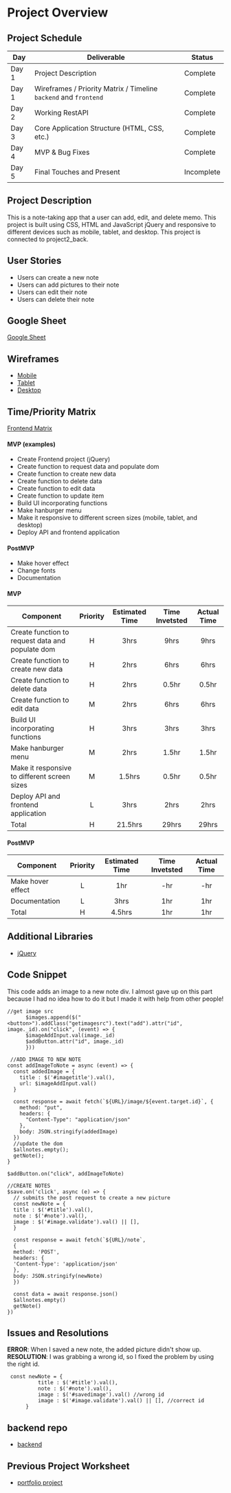 # Project Overview

## Project Schedule

|  Day | Deliverable | Status
|---|---| ---|
|Day 1| Project Description | Complete
|Day 1| Wireframes / Priority Matrix / Timeline `backend` and `frontend`| Complete
|Day 2| Working RestAPI | Complete
|Day 3| Core Application Structure (HTML, CSS, etc.) | Complete
|Day 4| MVP & Bug Fixes | Complete
|Day 5| Final Touches and Present | Incomplete

## Project Description
This is a note-taking app that a user can add, edit, and delete memo. This project is built using CSS, HTML and JavaScript jQuery and responsive to different devices such as mobile, tablet, and desktop. This project is connected to project2_back.

## User Stories 
- Users can create a new note
- Users can add pictures to their note 
- Users can edit their note
- Users can delete their note 

## Google Sheet
[Google Sheet](https://docs.google.com/spreadsheets/d/1PyCkPZeIBSzU58bRY3UI4p7iiJOjNmuEtmBo9yVgr8A/edit?usp=sharing) 

## Wireframes
- [Mobile](https://res.cloudinary.com/dqduwnrb1/image/upload/v1596301578/mobile_oh5wjq.png)
- [Tablet](https://res.cloudinary.com/dqduwnrb1/image/upload/v1596301578/tablet_srjzxq.png)
- [Desktop](https://res.cloudinary.com/dqduwnrb1/image/upload/v1596301578/desktop_rt0aet.png)


## Time/Priority Matrix 

[Frontend Matrix](https://docs.google.com/presentation/d/1MZxvIWCe_ydok3TORKdv5tulbhNnx0QdxQD70BjMKbI/edit?usp=sharing) 


#### MVP (examples)
- Create Frontend project (jQuery)
- Create function to request data and populate dom
- Create function to create new data
- Create function to delete data
- Create function to edit data
- Create function to update item
- Build UI incorporating functions 
- Make hanburger menu 
- Make it responsive to different screen sizes (mobile, tablet, and desktop)
- Deploy API and frontend application 

#### PostMVP 

- Make hover effect
- Change fonts 
- Documentation

#### MVP
| Component | Priority | Estimated Time | Time Invetsted | Actual Time |
| --- | :---: |  :---: | :---: | :---: |
| Create function to request data and populate dom | H | 3hrs | 9hrs | 9hrs|
| Create function to create new data | H | 2hrs | 6hrs | 6hrs |
| Create function to delete data | H | 2hrs | 0.5hr | 0.5hr |
| Create function to edit data | M | 2hrs | 6hrs | 6hrs |
| Build UI incorporating functions  | H | 3hrs | 3hrs | 3hrs |
| Make hanburger menu  | M | 2hrs | 1.5hr | 1.5hr|
| Make it responsive to different screen sizes  | M | 1.5hrs | 0.5hr | 0.5hr|
| Deploy API and frontend application   | L | 3hrs | 2hrs | 2hrs|
| Total | H | 21.5hrs| 29hrs | 29hrs |

#### PostMVP
| Component | Priority | Estimated Time | Time Invetsted | Actual Time |
| --- | :---: |  :---: | :---: | :---: |
| Make hover effect | L | 1hr | -hr | -hr|
| Documentation  | L | 3hrs | 1hr | 1hr|
| Total | H | 4.5hrs| 1hr | 1hr |

## Additional Libraries
 - [jQuery](https://jquery.com/)

## Code Snippet

This code adds an image to a new note div. I almost gave up on this part because I had no idea how to do it but I made it with help from other people!

```
//get image src 
      $images.append($("<button>").addClass("getimagesrc").text("add").attr("id", image._id).on("click", (event) => {
      $imageAddInput.val(image._id)
      $addButton.attr("id", image._id)
      }))
 
 //ADD IMAGE TO NEW NOTE
const addImageToNote = async (event) => {
  const addedImage = {
    title : $('#imagetitle').val(),
    url: $imageAddInput.val()
  }

  const response = await fetch(`${URL}/image/${event.target.id}`, {
    method: "put",
    headers: {
      "Content-Type": "application/json"
    },
    body: JSON.stringify(addedImage)
  })
  //update the dom
  $allnotes.empty();
  getNote();
}

$addButton.on("click", addImageToNote)

//CREATE NOTES
$save.on('click', async (e) => {
  // submits the post request to create a new picture
  const newNote = {
  title : $('#title').val(),
  note : $('#note').val(),
  image : $('#image.validate').val() || [],
  }
  
  const response = await fetch(`${URL}/note`, 
  {
  method: 'POST',
  headers: {
  'Content-Type': 'application/json'
  },
  body: JSON.stringify(newNote)
  })

  const data = await response.json()        
  $allnotes.empty()
  getNote()
})

```

## Issues and Resolutions
 **ERROR**: When I saved a new note, the added picture didn't show up.
 **RESOLUTION**: I was grabbing a wrong id, so I fixed the problem by using the right id.
```
 const newNote = {
          title : $('#title').val(),
          note : $('#note').val(),
		  image : $('#savedimage').val() //wrong id
          image : $('#image.validate').val() || [], //correct id
      }
```
## backend repo
 - [backend](https://github.com/seolacarrano/project2_back)
 
## Previous Project Worksheet
 - [portfolio project](https://github.com/seolacarrano/seola_firstproject/blob/master/README.md)
 


